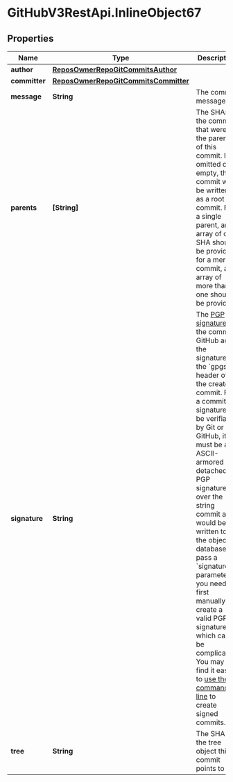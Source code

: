 # GitHubV3RestApi.InlineObject67

## Properties

Name | Type | Description | Notes
------------ | ------------- | ------------- | -------------
**author** | [**ReposOwnerRepoGitCommitsAuthor**](ReposOwnerRepoGitCommitsAuthor.md) |  | [optional] 
**committer** | [**ReposOwnerRepoGitCommitsCommitter**](ReposOwnerRepoGitCommitsCommitter.md) |  | [optional] 
**message** | **String** | The commit message | 
**parents** | **[String]** | The SHAs of the commits that were the parents of this commit. If omitted or empty, the commit will be written as a root commit. For a single parent, an array of one SHA should be provided; for a merge commit, an array of more than one should be provided. | [optional] 
**signature** | **String** | The [PGP signature](https://en.wikipedia.org/wiki/Pretty_Good_Privacy) of the commit. GitHub adds the signature to the &#x60;gpgsig&#x60; header of the created commit. For a commit signature to be verifiable by Git or GitHub, it must be an ASCII-armored detached PGP signature over the string commit as it would be written to the object database. To pass a &#x60;signature&#x60; parameter, you need to first manually create a valid PGP signature, which can be complicated. You may find it easier to [use the command line](https://git-scm.com/book/id/v2/Git-Tools-Signing-Your-Work) to create signed commits. | [optional] 
**tree** | **String** | The SHA of the tree object this commit points to | 


